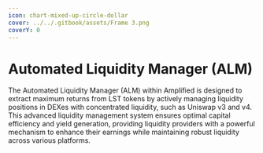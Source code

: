 ```yaml
---
icon: chart-mixed-up-circle-dollar
cover: ../../.gitbook/assets/Frame 3.png
coverY: 0
---
```


# Automated Liquidity Manager (ALM)

The Automated Liquidity Manager (ALM) within Amplified is designed to extract maximum returns from LST tokens by actively managing liquidity positions in DEXes with concentrated liquidity, such as Uniswap v3 and v4. This advanced liquidity management system ensures optimal capital efficiency and yield generation, providing liquidity providers with a powerful mechanism to enhance their earnings while maintaining robust liquidity across various platforms.
